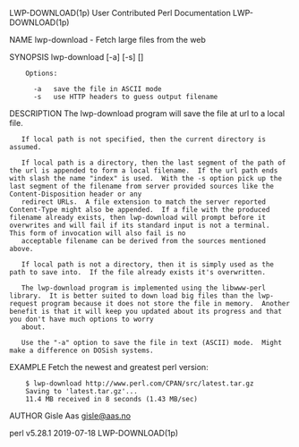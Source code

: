 LWP-DOWNLOAD(1p)                                                                                                                          User Contributed Perl Documentation                                                                                                                          LWP-DOWNLOAD(1p)

NAME
       lwp-download - Fetch large files from the web

SYNOPSIS
        lwp-download [-a] [-s] <url> [<local path>]

        Options:

          -a   save the file in ASCII mode
          -s   use HTTP headers to guess output filename

DESCRIPTION
       The lwp-download program will save the file at url to a local file.

       If local path is not specified, then the current directory is assumed.

       If local path is a directory, then the last segment of the path of the url is appended to form a local filename.  If the url path ends with slash the name "index" is used.  With the -s option pick up the last segment of the filename from server provided sources like the Content-Disposition header or any
       redirect URLs.  A file extension to match the server reported Content-Type might also be appended.  If a file with the produced filename already exists, then lwp-download will prompt before it overwrites and will fail if its standard input is not a terminal.  This form of invocation will also fail is no
       acceptable filename can be derived from the sources mentioned above.

       If local path is not a directory, then it is simply used as the path to save into.  If the file already exists it's overwritten.

       The lwp-download program is implemented using the libwww-perl library.  It is better suited to down load big files than the lwp-request program because it does not store the file in memory.  Another benefit is that it will keep you updated about its progress and that you don't have much options to worry
       about.

       Use the "-a" option to save the file in text (ASCII) mode.  Might make a difference on DOSish systems.

EXAMPLE
       Fetch the newest and greatest perl version:

        $ lwp-download http://www.perl.com/CPAN/src/latest.tar.gz
        Saving to 'latest.tar.gz'...
        11.4 MB received in 8 seconds (1.43 MB/sec)

AUTHOR
       Gisle Aas <gisle@aas.no>

perl v5.28.1                                                                                                                                           2019-07-18                                                                                                                                      LWP-DOWNLOAD(1p)
